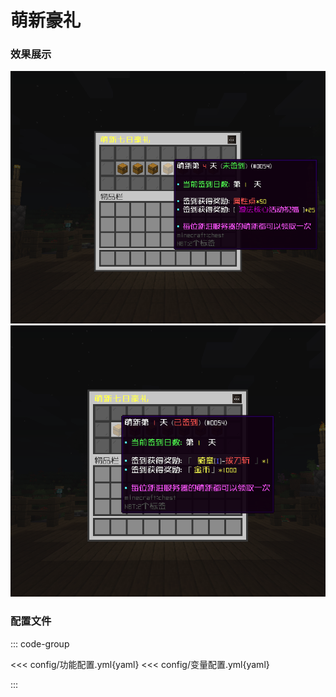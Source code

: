# 萌新豪礼

### 效果展示

![img](img/img_1.png)
![img_1](img/img.png)

### 配置文件

::: code-group

<<< config/功能配置.yml{yaml}
<<< config/变量配置.yml{yaml}

:::

